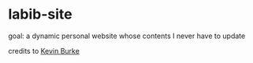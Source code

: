 # labib-site
goal: a dynamic personal website whose contents I never have to update

credits to [Kevin Burke](https://kev.inburke.com/)
